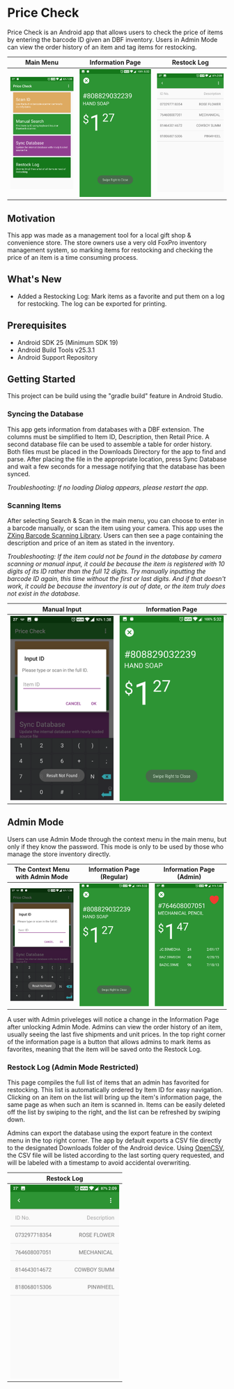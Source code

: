 # Price Check
Price Check is an Android app that allows users to check the price of items by entering the barcode ID given an DBF inventory. Users in Admin Mode can view the order history of an item and tag items for restocking.

|Main Menu|Information Page|Restock Log|
|---|---|---|
|<img src="/screenshots/Screenshot_20170831-133841.png" width="250px" height="auto">|<img src="/screenshots/Screenshot_20170818-173250.png" width="250px" height="auto">|<img src="/screenshots/Screenshot_20170831-140956.png" width="250px" height="auto">|

## Motivation
This app was made as a management tool for a local gift shop & convenience store. The store owners use a very old FoxPro inventory management system, so marking items for restocking and checking the price of an item is a time consuming process.

## What's New
* Added a Restocking Log: Mark items as a favorite and put them on a log for restocking. The log can be exported for printing.

## Prerequisites
* Android SDK 25 (Minimum SDK 19)
* Android Build Tools v25.3.1
* Android Support Repository

## Getting Started
This project can be build using the "gradle build" feature in Android Studio.

### Syncing the Database
This app gets information from databases with a DBF extension. The columns must be simplified to Item ID, Description, then Retail Price. A second database file can be used to assemble a table for order history. Both files must be placed in the Downloads Directory for the app to find and parse. After placing the file in the appropriate location, press Sync Database and wait a few seconds for a message notifying that the database has been synced.

*Troubleshooting: If no loading Dialog appears, please restart the app.*

### Scanning Items
After selecting Search & Scan in the main menu, you can choose to enter in a barcode manually, or scan the item using your camera. This app uses the [ZXing Barcode Scanning Library](https://github.com/zxing/zxing). Users can then see a page containing the description and price of an item as stated in the inventory.

*Troubleshooting: If the item could not be found in the database by camera scanning or manual input, it could be because the item is registered with 10 digits of its ID rather than the full 12 digits. Try manually inputting the barcode ID again, this time without the first or last digits. And if that doesn't work, it could be because the inventory is out of date, or the item truly does not exist in the database.*

|Manual Input|Information Page|
|---|---|
|<img src="/screenshots/Screenshot_20170831-133851.png" width="250px" height="auto">|<img src="/screenshots/Screenshot_20170818-173250.png" width="250px" height="auto">|

## Admin Mode
Users can use Admin Mode through the context menu in the main menu, but only if they know the password. This mode is only to be used by those who manage the store inventory directly.

|The Context Menu with Admin Mode|Information Page (Regular)|Information Page (Admin)|
|---|---|---|
|<img src="/screenshots/Screenshot_20170831-133851.png" width="250px" height="auto">|<img src="/screenshots/Screenshot_20170818-173250.png" width="250px" height="auto">|<img src="/screenshots/Screenshot_20170831-134049.png" width="250px" height="auto">|

A user with Admin priveleges will notice a change in the Information Page after unlocking Admin Mode. Admins can view the order history of an item, usually seeing the last five shipments and unit prices. In the top right corner of the information page is a button that allows admins to mark items as favorites, meaning that the item will be saved onto the Restock Log.

### Restock Log (Admin Mode Restricted)
This page compiles the full list of items that an admin has favorited for restocking. This list is automatically ordered by Item ID for easy navigation. Clicking on an item on the list will bring up the item's information page, the same page as when such an item is scanned in. Items can be easily deleted off the list by swiping to the right, and the list can be refreshed by swiping down.

Admins can export the database using the export feature in the context menu in the top right corner. The app by default exports a CSV file directly to the designated Downloads folder of the Android device. Using [OpenCSV](http://opencsv.sourceforge.net/), the CSV file will be listed according to the last sorting query requested, and will be labeled with a timestamp to avoid accidental overwriting.

|Restock Log|
|---|
|<img src="/screenshots/Screenshot_20170831-140956.png" width="250px" height="auto">|
